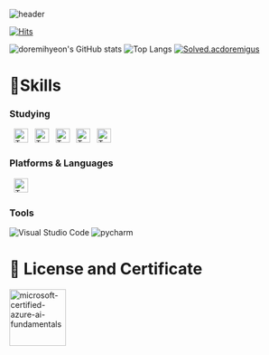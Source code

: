 ![header](https://capsule-render.vercel.app/api?type=waving&color=897EBA&text=doremihyeon🏀💜&fontSize=35&fontAlignY=40&fontAlign=50&height=250)

[![Hits](https://hits.seeyoufarm.com/api/count/incr/badge.svg?url=https%3A%2F%2Fgithub.com%2Fdoremihyeon&count_bg=%23DEB1FF&title_bg=%238E22FF&icon=&icon_color=%23A51414&title=hits&edge_flat=false)](https://hits.seeyoufarm.com)

![doremihyeon's GitHub stats](https://github-readme-stats.vercel.app/api?username=doremihyeon&show_icons=true&theme=tokyonight)
![Top Langs](https://github-readme-stats.vercel.app/api/top-langs/?username=doremihyeon&layout=compact&theme=onedark)
[![Solved.acdoremigus](http://mazassumnida.wtf/api/v2/generate_badge?boj=doremigus)](https://solved.ac/doremigus)
# 💪Skills
### Studying
&nbsp;
<img src="https://img.shields.io/badge/HTML-%23E34F26?logo=html5&logoColor=white" alt="TypeScript logo" title="TypeScript" height="25" />
&nbsp;
<img src="https://img.shields.io/badge/CSS3-%231572B6?logo=css3&logoColor=white" alt="TypeScript logo" title="TypeScript" height="25" />
&nbsp;
<img src="https://img.shields.io/badge/JAVA-%23FF160B" alt="TypeScript logo" title="TypeScript" height="25" />
&nbsp;
<img src="https://img.shields.io/badge/Linux-%23FCC624?logo=linux&logoColor=black" alt="TypeScript logo" title="TypeScript" height="25" />
&nbsp;
<img src="https://img.shields.io/badge/-%23A8B9CC?logo=c&logoColor=white" alt="TypeScript logo" title="TypeScript" height="25" />

### Platforms & Languages
&nbsp;
<img src="https://img.shields.io/badge/Python-%233776AB?logo=python&logoColor=white" alt="TypeScript logo" title="TypeScript" height="25" />

### Tools
![Visual Studio Code](https://img.shields.io/badge/Visual%20Studio%20Code-007ACC.svg?&style=for-the-badge&logo=Visual%20Studio%20Code&logoColor=white)
![pycharm](https://img.shields.io/badge/pycharm-000000.svg?&style=for-the-badge&logo=pycharm&logoColor=white)

# 🪪 License and Certificate
<a href="https://www.credly.com/badges/b35910cd-1ba3-4dc4-9ef2-b00ca2225c5b/public_url"><img src="https://github.com/jhyoo1203/jhyoo1203/assets/68884608/63ea7e98-da4b-4288-abf4-c2e73b701631" alt="microsoft-certified-azure-ai-fundamentals" width="100" height="100"/></a>
